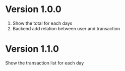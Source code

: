 # Version 1.0.0

1. Show the total for each days
2. Backend add relation between user and transaction

# Version 1.1.0

Show the transaction list for each day
